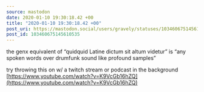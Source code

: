 ```yaml
---
source: mastodon
date: 2020-01-10 19:30:18.42 +00
title: "2020-01-10 19:30:18.42 +00"
post_uri: https://mastodon.social/users/gravely/statuses/103460675145610535
post_id: 103460675145610535
---
```

the genx equivalent of “quidquid Latine dictum sit altum videtur” is “any spoken words over drumfunk sound like profound samples”

try throwing this on w/ a twitch stream or podcast in the background [https://www.youtube.com/watch?v=K9VcGb16hZQ](https://www.youtube.com/watch?v=K9VcGb16hZQ)


